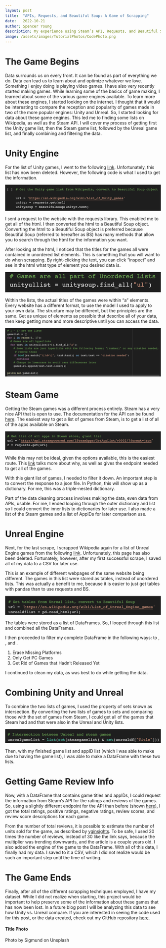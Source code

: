 ```yaml
---
layout: post
title:  "APIs, Requests, and Beautiful Soup: A Game of Scrapping"
date:   2022-10-21
author: Spencer Young
description: My experience using Steam’s API, Requests, and Beautiful Soup to gather data to compare games made in Unity game engine vs. Unreal engine.
image: /assets/images/TutorialPhotos/CodePhoto.png
---
```


# The Game Begins

Data surrounds us on every front. It can be found as part of everything we do. Data can lead us to learn about and optimize whatever we love. Something I enjoy doing is playing video games. I have also very recently started making games. While learning some of the basics of game making, I learned about some of the various game engines available. To learn more about these engines, I started looking on the internet. I thought that it would be interesting to compare the reception and popularity of games made in two of the more popular engines: Unity and Unreal. So, I started looking for data about these game engines. This led me to finding some lists on Wikipedia, as well as the Steam API. I will cover my process of getting first the Unity game list, then the Steam game list, followed by the Unreal game list, and finally combining and filtering the data. 

# Unity Engine

For the list of Unity games, I went to the following [link](https://en.wikipedia.org/wiki/List_of_Unity_games). Unfortunately, this list has now been deleted. However, the following code is what I used to get the information. 

![Figure](https://github.com/SpencerYoung66/stat386-projects/raw/main/assets/images/ScrappingPhotos/UnityGamesRequest.png)

I sent a request to the website with the requests library. This enabled me to get all of the html. I then converted the html to a Beautiful Soup object. 
Converting the html to a Beautiful Soup object is preferred because Beautiful Soup (referred to hereafter as BS) has many methods that allow you to search through the html for the information you want. 

After looking at the html, I noticed that the titles for the games all were contained in unordered list elements. This is something that you will want to do when scrapping. By right-clicking the text, you can click “inspect” and see in the html what type of element you desired data is. 

![Figure](https://github.com/SpencerYoung66/stat386-projects/raw/main/assets/images/ScrappingPhotos/UnorderedLists.png)

Within the lists, the actual titles of the games were within “a” elements. Every website has a different format, to use the model I used to apply to your own data. The structure may be different, but the principles are the same. Get as unique of elements as possible that describe all of your data, then keep getting more and more descriptive until you can access the data. 

![Figure](https://github.com/SpencerYoung66/stat386-projects/raw/main/assets/images/ScrappingPhotos/AElements.png)

# Steam Game

Getting the Steam games was a different process entirely. Steam has a very nice API that is open to use. The documentation for the API can be found [here](https://partner.steamgames.com/doc/home). The easiest way to get a list of games from Steam, is to get a list of all of the apps available on Steam. 

![Figure](https://github.com/SpencerYoung66/stat386-projects/raw/main/assets/images/ScrappingPhotos/GetAllSteam.png)

While this may not be ideal, given the options available, this is the easiest route. This [link](https://stackoverflow.com/questions/46330864/steam-api-all-games) talks more about why, as well as gives the endpoint needed to get all of the games. 

With this giant list of games, I needed to filter it down. An important step is to convert the response to a json file. In Python, this will show up as a dictionary. For me, this was a triple-nested dictionary. 

Part of the data cleaning process involves making the data, even data from APIs, usable. For me, I ended looping through the outer dictionary and list so I could convert the inner lists to dictionaries for later use. I also made a list of the Steam games and a list of AppIDs  for later comparison use. 

# Unreal Engine

Next, for the last scrape, I scrapped Wikipedia again for a list of Unreal Engine games from the following [link](https://en.wikipedia.org/wiki/List_of_Unreal_Engine_games). Unfortunately, this page has also been deleted. Fortunately, however, after my first successful scrape, I saved all of my data to a CSV for later use. 

This is an example of different webpages of the same website being different. The games in this list were stored as tables, instead of unordered lists. This was actually a benefit to me, because it is easier to just get tables with pandas than to use requests and BS.

![Figure](https://github.com/SpencerYoung66/stat386-projects/raw/main/assets/images/ScrappingPhotos/ReadHTML.png)

The tables were stored as a list of DataFrames. So, I looped through this list and combined all the DataFrames.

I then proceeded to filter my complete DataFrame in the following ways: to , , and . 

1.	Erase Missing Platforms 
2.	Only Get PC Games
3.	Get Rid of Games that Hadn’t Released Yet

I continued to clean my data, as was best to do while getting the data. 

# Combining Unity and Unreal

To combine the two lists of games, I used the property of sets known as intersection. By converting the two lists of games to sets and comparing those with the set of games from Steam, I could get all of the games that Steam had and that were also in the Unreal and Unity lists. 

![Figure](https://github.com/SpencerYoung66/stat386-projects/raw/main/assets/images/ScrappingPhotos/Sets.png)

Then, with my finished game list and appID list (which I was able to make due to having the game list), I was able to make a DataFrame with these two lists.


# Getting Game Review Info

Now, with a DataFrame that contains game titles and appIDs, I could request the information from Steam’s API for the ratings and reviews of the games. So, using a slightly different endpoint for the API than before (shown [here](https://stackoverflow.com/questions/53451458/get-positive-and-negative-review-from-steam-api)), I got the total ratings, positive ratings, negative ratings, review scores, and review score descriptions for each game. 

From the number of total reviews, it is possible to estimate the number of units sold for the game, as described by [vginsights](https://vginsights.com/insights/article/how-to-estimate-steam-video-game-sales). To be safe, I used 20 times the number of reviews, instead of 30 like the link says, because the multiplier was trending downwards, and the article is a couple years old. I also added the engine of the game to the DataFrame. With all of this data, I finally had my data. I saved to it a CSV, which I did not realize would be such an important step until the time of writing. 


# The Game Ends

Finally, after all of the different scrapping techniques employed, I have my dataset. While I did not realize when starting, this project would be important to help preserve some of the information about these games that has now been lost. In a future blog post I will be analyzing this data to see how Unity vs. Unreal compare. If you are interested in seeing the code used for this post, or the data created, check out my GitHub repository [here](https://github.com/SpencerYoung66/UnityUnrealSteamData).


#### Title Photo
Photo by Sigmund on Unsplash
  



